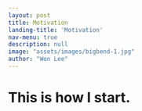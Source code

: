 ```yaml
---
layout: post
title: Motivation
landing-title: 'Motivation'
nav-menu: true
description: null
image: "assets/images/bigbend-1.jpg"
author: "Won Lee"
---
```


<h1>This is how I start.</h1>
